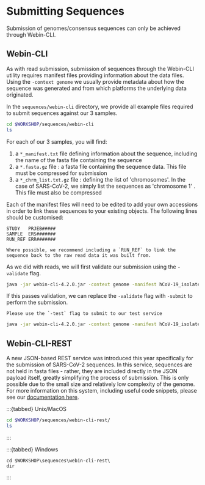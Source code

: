 # Submitting Sequences

Submission of genomes/consensus sequences can only be achieved through Webin-CLI.

## Webin-CLI

As with read submission, submission of sequences through the Webin-CLI utility requires manifest files providing information about the data files. Using the `-context genome` we usually provide metadata about how the sequence was generated and from which platforms the underlying data originated. 

In the `sequences/webin-cli` directory, we provide all example files required to submit sequences against our 3 samples.
```bash
cd $WORKSHOP/sequences/webin-cli
ls
```

For each of our 3 samples, you will find:
1. a `*_manifest.txt` file defining information about the sequence, including the name of the fasta file containing the sequence 
2. a `*.fasta.gz` file : a fasta file containing the sequence data. This file must be compressed for submission
3. a `*_chrm_list.txt.gz` file : defining the list of 'chromosomes'. In the case of SARS-CoV-2, we simply list the sequences as 'chromosome 1' . This file must also be compressed

Each of the manifest files will need to be edited to add your own accessions in order to link these sequences to your existing objects. The following lines should be customised:
```
STUDY   PRJEB#####
SAMPLE  ERS#######
RUN_REF ERR#######
```

```{note}
Where possible, we recommend including a `RUN_REF` to link the sequence back to the raw read data it was built from.
```

As we did with reads, we will first validate our submission using the `-validate` flag.

```bash
java -jar webin-cli-4.2.0.jar -context genome -manifest hCoV-19_isolate_1_manifest.txt -userName user -password pass -test -validate
```

If this passes validation, we can replace the `-validate` flag with `-submit` to perform the submission.

```{warning}
Please use the `-test` flag to submit to our test service
```

```bash
java -jar webin-cli-4.2.0.jar -context genome -manifest hCoV-19_isolate_1_manifest.txt -userName user -password pass -test -submit
```

## Webin-CLI-REST

A new JSON-based REST service was introduced this year specifically for the submission of SARS-CoV-2 sequences. In this service, sequences are not held in fasta files - rather, they are included directly in the JSON payload itself, greatly simplifying the process of submission. This is only possible due to the small size and relatively low complexity of the genome. For more information on this system, including useful code snippets, please see our [documentation here](../help_and_guides/webin-cli-rest.html).

:::{tabbed} Unix/MacOS
```bash
cd $WORKSHOP/sequences/webin-cli-rest/
ls
```
:::

:::{tabbed} Windows
```
cd $WORKSHOP\sequences\webin-cli-rest\
dir
```
:::
